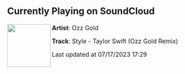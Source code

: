 ## Currently Playing on SoundCloud

[<img align="left" width="100" src="https://i1.sndcdn.com/artworks-z8dG0qmdgiKDylAf-Rz8WwQ-t500x500.jpg">](https://soundcloud.com/ozzgold/style-taylor-swift-ozz-gold-1)

**Artist**: Ozz Gold 

**Track**: Style - Taylor Swift (Ozz Gold Remix)

Last updated at 07/17/2023 17:29
